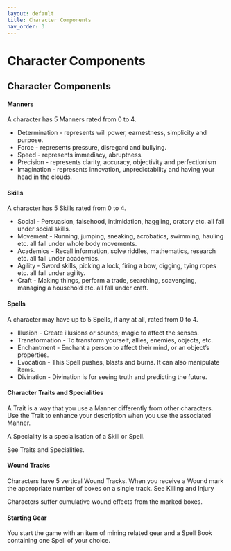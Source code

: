 ```yaml
---
layout: default
title: Character Components
nav_order: 3
---
```


# Character Components

## Character Components

#### **Manners**
A character has 5 Manners rated from 0 to 4.
- Determination - represents will power, earnestness, simplicity and purpose.
- Force - represents pressure, disregard and bullying.
- Speed - represents immediacy, abruptness.
- Precision - represents clarity, accuracy, objectivity and perfectionism
- Imagination - represents innovation, unpredictability and having your head in the clouds.

#### **Skills**  
A character has 5 Skills rated from 0 to 4.  
- Social - Persuasion, falsehood, intimidation, haggling, oratory etc. all fall under social skills.
- Movement - Running, jumping, sneaking, acrobatics, swimming, hauling etc. all fall under whole body movements.
- Academics - Recall information, solve riddles, mathematics, research etc. all fall under academics.
- Agility - Sword skills, picking a lock, firing a bow, digging, tying ropes etc. all fall under agility.
- Craft - Making things, perform a trade, searching, scavenging, managing a household etc. all fall under craft.

#### **Spells**
A character may have up to 5 Spells, if any at all, rated from 0 to 4.
- Illusion - Create illusions or sounds; magic to affect the senses.
- Transformation - To transform yourself, allies, enemies, objects, etc.
- Enchantment - Enchant a person to affect their mind, or an object’s properties.
- Evocation - This Spell pushes, blasts and burns. It can also manipulate items.
- Divination - Divination is for seeing truth and predicting the future.

#### **Character Traits and Specialities**  
A Trait is a way that you use a Manner differently from other characters. Use the Trait to enhance your description when you use the associated Manner.

A Speciality is a specialisation of a Skill or Spell. 

See Traits and Specialities.

#### **Wound Tracks**
Characters have 5 vertical Wound Tracks.  When you receive a Wound mark the appropriate number of boxes on a single track. See Killing and Injury

Characters suffer cumulative wound effects from the marked boxes.

#### **Starting Gear**
You start the game with an item of mining related gear and a Spell Book containing one Spell of your choice.

<p></p>
